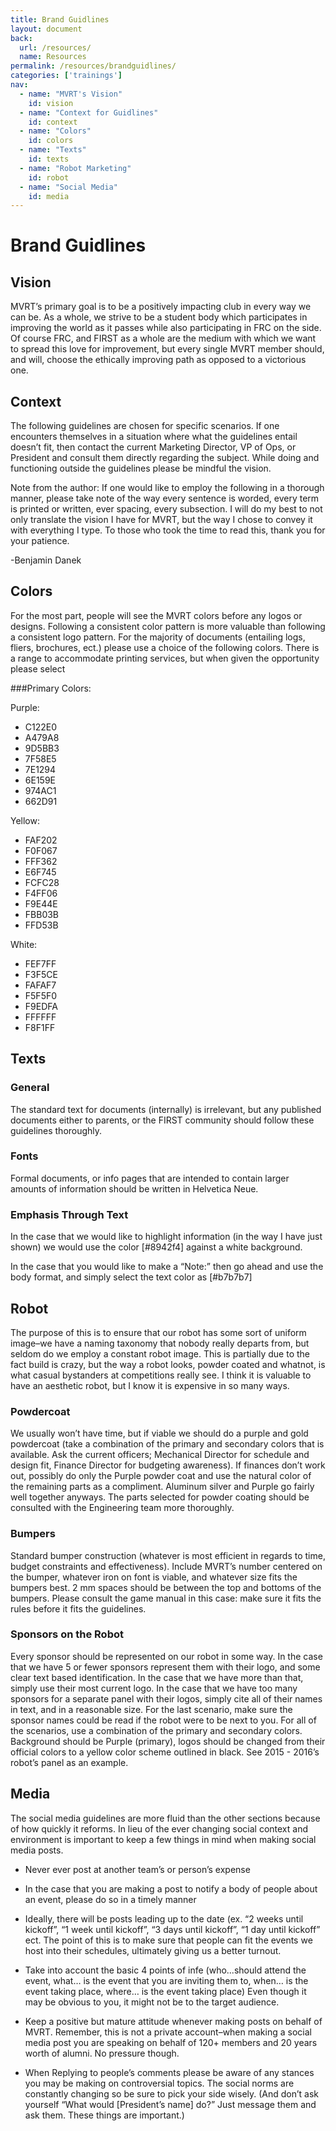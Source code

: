 ```yaml
---
title: Brand Guidlines
layout: document
back:
  url: /resources/
  name: Resources
permalink: /resources/brandguidlines/
categories: ['trainings']
nav:
  - name: "MVRT's Vision"
    id: vision
  - name: "Context for Guidlines"
    id: context
  - name: "Colors"
    id: colors
  - name: "Texts"
    id: texts
  - name: "Robot Marketing"
    id: robot
  - name: "Social Media"
    id: media
---
```


# Brand Guidlines

## Vision
MVRT’s primary goal is to be a positively impacting club in every way we can be. As a whole, we strive to be a student body which participates in improving the world as it passes while also participating in FRC on the side. Of course FRC, and FIRST as a whole are the medium with which we want to spread this love for improvement, but every single MVRT member should, and will, choose the ethically improving path as opposed to a victorious one. 

## Context
The following guidelines are chosen for specific scenarios. If one encounters themselves in a situation where what the guidelines entail doesn’t fit, then contact the current Marketing Director, VP of Ops, or President and consult them directly regarding the subject. While doing and functioning outside the guidelines please be mindful the vision. 

Note from the author:
If one would like to employ the following in a thorough manner, please take note of the way every sentence is worded, every term is printed or written, ever spacing, every subsection. I will do my best to not only translate the vision I have for MVRT, but the way I chose to convey it with everything I type. To those who took the time to read this, thank you for your patience.

-Benjamin Danek  

## Colors
For the most part, people will see the MVRT colors before any logos or designs. Following a consistent color pattern is more valuable than following a consistent logo pattern. For the majority of documents (entailing logs, fliers, brochures, ect.) please use a choice of the following colors. There is a range to accommodate printing services, but when given the opportunity please select

###Primary Colors:

Purple:

+ C122E0
+ A479A8
+ 9D5BB3
+ 7F58E5
+ 7E1294
+ 6E159E
+ 974AC1
+ 662D91 

Yellow:

+ FAF202
+ F0F067
+ FFF362
+ E6F745
+ FCFC28
+ F4FF06
+ F9E44E
+ FBB03B
+ FFD53B 

White:

+ FEF7FF
+ F3F5CE
+ FAFAF7
+ F5F5F0
+ F9EDFA
+ FFFFFF
+ F8F1FF

## Texts

### General
The standard text for documents (internally) is irrelevant, but any published documents either to parents, or the FIRST community should follow these guidelines thoroughly. 

### Fonts
Formal documents, or info pages that are intended to contain larger amounts of information should be written in Helvetica Neue.

### Emphasis Through Text
In the case that we would like to highlight information (in the way I have just shown) we would use the color [#8942f4] against a white background. 

In the case that you would like to make a “Note:” then go ahead and use the body format, and simply select the text color as [#b7b7b7]

## Robot
The purpose of this is to ensure that our robot has some sort of uniform image–we have a naming taxonomy that nobody really departs from, but seldom do we employ a constant robot image. This is partially due to the fact build is crazy, but the way a robot looks, powder coated and whatnot, is what casual bystanders at competitions really see. I think it is valuable to have an aesthetic robot, but I know it is expensive in so many ways.

### Powdercoat
We usually won’t have time, but if viable we should do a purple and gold powdercoat (take a combination of the primary and secondary colors that is available. Ask the current officers; Mechanical Director for schedule and design fit, Finance Director for budgeting awareness). If finances don’t work out, possibly do only the Purple powder coat and use the natural color of the remaining parts as a compliment. Aluminum silver and Purple go fairly well together anyways. The parts selected for powder coating should be consulted with the Engineering team more thoroughly. 

### Bumpers
Standard bumper construction (whatever is most efficient in regards to time, budget constraints and effectiveness). Include MVRT’s number centered on the bumper, whatever iron on font is viable, and whatever size fits the bumpers best. 2 mm spaces should be between the top and bottoms of the bumpers. 
Please consult the game manual in this case: make sure it fits the rules before it fits the guidelines. 

### Sponsors on the Robot 
Every sponsor should be represented on our robot in some way. In the case that we have 5 or fewer sponsors represent them with their logo, and some clear text based identification. In the case that we have more than that, simply use their most current logo. In the case that we have too many sponsors for a separate panel with their logos, simply cite all of their names in text, and in a reasonable size. For the last scenario, make sure the sponsor names could be read if the robot were to be next to you. 
For all of the scenarios, use a combination of the primary and secondary colors. Background should be Purple (primary), logos should be changed from their official colors to a yellow color scheme outlined in black. See 2015 - 2016’s robot’s panel as an example. 

## Media
The social media guidelines are more fluid than the other sections because of how quickly it reforms. In lieu of the ever changing social context and environment is important to keep a few things in mind when making social media posts. 

+ Never ever post at another team’s or person’s expense

+ In the case that you are making a post to notify a body of people about an event, please do so in a timely manner

+ Ideally, there will be posts leading up to the date (ex. “2 weeks until kickoff”, “1 week until kickoff”, “3 days until kickoff”, “1 day until kickoff” ect. The point of this is to make sure that people can fit the events we host into their schedules, ultimately giving us a better turnout.

+ Take into account the basic 4 points of infe (who...should attend the event, what… is the event that you are inviting them to, when… is the event taking place, where… is the event taking place) Even though it may be obvious to you, it might not be to the target audience.

+ Keep a positive but mature attitude whenever making posts on behalf of MVRT. Remember, this is not a private account–when making a social media post you are speaking on behalf of 120+ members and 20 years worth of alumni. No pressure though.

+ When Replying to people’s comments please be aware of any stances you may be making on controversial topics. The social norms are constantly changing so be sure to pick your side wisely. (And don’t ask yourself “What would [President’s name] do?” Just message them and ask them. These things are important.)


